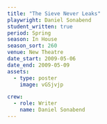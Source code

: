 ```yaml
---
title: "The Sieve Never Leaks"
playwright: Daniel Sonabend
student_written: true
period: Spring
season: In House
season_sort: 260
venue: New Theatre
date_start: 2009-05-06
date_end: 2009-05-09
assets:
  - type: poster
    image: vGSjvjp

crew:
  - role: Writer
    name: Daniel Sonabend
---
```


